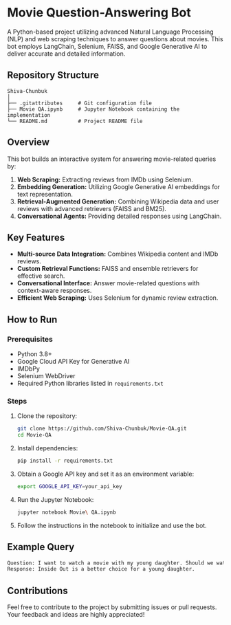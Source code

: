 # Movie Question-Answering Bot

A Python-based project utilizing advanced Natural Language Processing (NLP) and web scraping techniques to answer questions about movies. This bot employs LangChain, Selenium, FAISS, and Google Generative AI to deliver accurate and detailed information.

## Repository Structure

```
Shiva-Chunbuk
│
├── .gitattributes     # Git configuration file
├── Movie QA.ipynb     # Jupyter Notebook containing the implementation
└── README.md          # Project README file
```

## Overview

This bot builds an interactive system for answering movie-related queries by:

1. **Web Scraping:** Extracting reviews from IMDb using Selenium.
2. **Embedding Generation:** Utilizing Google Generative AI embeddings for text representation.
3. **Retrieval-Augmented Generation:** Combining Wikipedia data and user reviews with advanced retrievers (FAISS and BM25).
4. **Conversational Agents:** Providing detailed responses using LangChain.

## Key Features

- **Multi-source Data Integration:** Combines Wikipedia content and IMDb reviews.
- **Custom Retrieval Functions:** FAISS and ensemble retrievers for effective search.
- **Conversational Interface:** Answer movie-related questions with context-aware responses.
- **Efficient Web Scraping:** Uses Selenium for dynamic review extraction.

## How to Run

### Prerequisites

- Python 3.8+
- Google Cloud API Key for Generative AI
- IMDbPy
- Selenium WebDriver
- Required Python libraries listed in `requirements.txt`

### Steps

1. Clone the repository:
   ```bash
   git clone https://github.com/Shiva-Chunbuk/Movie-QA.git
   cd Movie-QA
   ```

2. Install dependencies:
   ```bash
   pip install -r requirements.txt
   ```

3. Obtain a Google API key and set it as an environment variable:
   ```bash
   export GOOGLE_API_KEY=your_api_key
   ```

4. Run the Jupyter Notebook:
   ```bash
   jupyter notebook Movie\ QA.ipynb
   ```

5. Follow the instructions in the notebook to initialize and use the bot.

## Example Query

```bash
Question: I want to watch a movie with my young daughter. Should we watch Oppenheimer or Inside Out?
Response: Inside Out is a better choice for a young daughter.
```

## Contributions

Feel free to contribute to the project by submitting issues or pull requests. Your feedback and ideas are highly appreciated!

